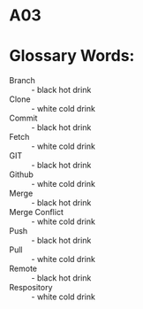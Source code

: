 # A03
<!DOCTYPE html>
<html>
 <h1>
Glossary Words:
  </h1>
  

<dl>
  <dt>Branch</dt>
  <dd>- black hot drink</dd>
  <dt>Clone</dt>
  <dd>- white cold drink</dd>
  <dt>Commit</dt>
  <dd>- black hot drink</dd>
  <dt>Fetch</dt>
  <dd>- white cold drink</dd>
  <dt>GIT</dt>
  <dd>- black hot drink</dd>
  <dt>Github</dt>
  <dd>- white cold drink</dd>
  <dt>Merge</dt>
  <dd>- black hot drink</dd>
  <dt>Merge Conflict</dt>
  <dd>- white cold drink</dd>
  <dt>Push</dt>
  <dd>- black hot drink</dd>
  <dt>Pull</dt>
  <dd>- white cold drink</dd>
  <dt>Remote</dt>
  <dd>- black hot drink</dd>
  <dt>Respository</dt>
  <dd>- white cold drink</dd>
</dl>
    
</html>
